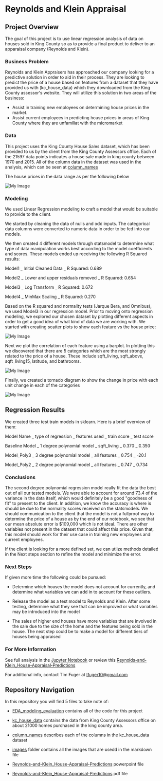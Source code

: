 # Reynolds and Klein Appraisal

## Project Overview

The goal of this project is to use linear regression analysis of data on houses sold in King County so as to provide a final product to deliver to an apparaisal company (Reynolds and Klein). 

### Business Problem

Reynolds and Klein Appraisers has approached our company looking for a predictive solution in order to aid in their process. They are looking to predict the price of a house based on features from a dataset that they have provided us with (kc_house_data) which they downloaded from the King County assessor's website. They will utilize this solution in two areas of the business:

- Assist in training new employees on determining house prices in the market.
- Assist current employees in predicting house prices in areas of King County where they are unfamiliat with the micromarket

### Data

This project uses the King County House Sales dataset, which has been provided to us by the client from the King County Assessors office. Each of the 21597 data points indicates a house sale made in king county between 1970 and 2015. All of the column data in the dataset was used in the analysis, which can be seen at [column_names](data/column_names.md)

The house prices in the data range as per the following below

![My Image](images/House-Price-Distribution.png)

### Modeling

We used Linear Regression modeling to craft a model that would be suitable to provide to the client. 

We started by cleaning the data of nulls and odd inputs. The categorical data columns were converted to numeric data in order to be fed into our models. 


We then created 4 different models through statsmodel to determine what type of data manipulation works best according to the model coefficients and scores. These models ended up receiving the following R Squared results:

Model1 _ Initial Cleaned Data _ R Squared: 0.689

Model2 _ Lower and upper residuals removed _ R Squared: 0.654

Model3 _ Log Transform _ R Squared: 0.672

Model4 _ MinMax Scaling _ R Squared: 0.270

Based on the R squared and normality tests (Jarque Bera, and Omnibus), we used Model3 in our regression model. Prior to moving onto regression modeling, we explored our chosen dataset by plotting different aspects in order to get a good idea of what kind of data we are working with. We started with creating scatter plots to show each feature vs the house price:

![My Image](images/House-Price_vs_Features.png)

Next we plot the correlation of each feature using a barplot. In plotting this we discovered that there are 5 categories which are the most strongly related to the price of a house. These include sqft_living, sqft_above, sqft_living15, latitude, and bathrooms.

![My Image](images/Price-Correlation.png)

Finally, we created a tornado diagram to show the change in price with each unit change in each of the categories

![My Image](images/Tornado-Diagram.png)


## Regression Results

We created three test train models in sklearn. Here is a brief overview of them:

Model Name _ type of regression _ features used _ train score _ test score

Baseline Model _ 1 degree polynomial model _ sqft_living _ 0.370 _ 0.350

Model_Poly3 _ 3 degree polynomial model _ all features _ 0.754 _ -20.1

Model_Poly2 _ 2 degree polynomial model _ all features _ 0.747 _ 0.734


### Conclusions

The second degree polynomial regression model really fit the data the best out of all our tested models. We were able to account for around 73.4 of the variance in the data itself, which would definitely be a good "goodness of fit" to present to the client. In addition, we know the accuracy is where is should be due to the normality scores received on the statsmodels. We should communication to the client that the model is not a fullproof way to determine the price of a house as by the end of our notebook, we see that our mean absolute error is $109,000 which is not ideal. There are other variables not present in the dataset that could affect this price. Given that, this model should work for their use case in training new employees and current employees.

If the client is looking for a more defined set, we can utlize methods detailed in the Next steps section to refine the model and minimize the error.


### Next Steps

If given more time the following could be pursued:

- Determine which houses the model does not account for currently, and determine what variables we can add in to account for these outliers.

- Release the model as a test model to Reynolds and Klein. After some testing, determine what they see that can be improved or what variables may be introduced into the model

- The sales of higher end houses have more variables that are involved in the sale due to the size of the home and the features being sold in the house. The next step could be to make a model for different tiers of houses being appraised



### For More Information

See full analysis in the [Jupyter Notebook](Notebook.ipynb) or review this [Reynolds-and-Klein_House-Appraisal-Predictions](Reynolds-and-Klein_House-Appraisal-Predictions.pdf)

For additional info, contact Tim Fuger at tfuger10@gmail.com


## Repository Navigation

In this repository you will find 5 files to take note of:

- [EDA_modeling_evaluation](EDA_modeling_evaluation.ipynb) contains all of the code for this project

- [kc_house_data](data/kc_house_data.csv) contains the data from King County Assessors office on about 21000 homes purchased in the king county area.

- [column_names](data/column_names.md) describes each of the columns in the kc_house_data dataset

- [images](images) folder contains all the images that are usedd in the markdown file

- [Reynolds-and-Klein_House-Appraisal-Predictions](presentation/Reynolds-and-Klein_House-Appraisal-Predictions.pptx) powerpoint file

- [Reynolds-and-Klein_House-Appraisal-Predictions](presentation/Reynolds-and-Klein_House-Appraisal-Predictions.pdf) pdf file
